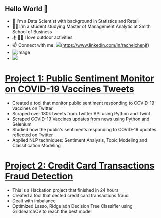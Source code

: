 ## Hello World 👋
- :robot: I'm a Data Scientist with background in Statistics and Retail
- :woman_technologist: I'm a student studying Master of Management Analytic at Smith School of Business
- :snowboarder: :surfing_woman: I love outdoor activities
- 📫 Connect with me: <img src="{BadgeURLHere}" />(https://www.linkedin.com/in/rachelchenjf)
- ![image]({https://img.shields.io/badge/LinkedIn-0077B5?style=for-the-badge&logo=linkedin&logoColor=white})
- <img src="{https://img.shields.io/badge/LinkedIn-0077B5?style=for-the-badge&logo=linkedin&logoColor=white}" />

# [Project 1: Public Sentiment Monitor on COVID-19 Vaccines Tweets](https://github.com/rachel-jfc/Public-Sentiment-Monitor-on-COVID-19-Vaccines-Tweets)
* Created a tool that monitor public sentiment responding to COVID-19 vaccines on Twitter
* Scraped over 180k tweets from Twitter API using Python and Twint
* Scraped COVID-19 Vaccines updates from news using Python and Selenium
* Studied how the public's sentiments responding to COVID-19 updates reflected on Twitter
* Applied NLP techniques: Sentiment Analysis, Topic Modeling and Classification Modeling

# [Project 2: Credit Card Transactions Fraud Detection](https://github.com/rachel-jfc/Credit_Card_Transactions_Fraud-Detection)
* This is a Hackation project that finished in 24 hours
* Created a tool that dected credit card transactions fraud
* Dealt with imbalance
* Optimized Lasso, Ridge adn Decision Tree Classifier using GridsearchCV to reach the best model


